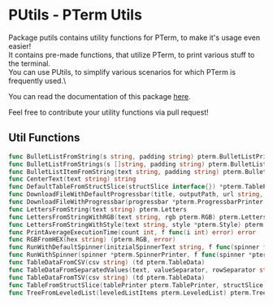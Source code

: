 # PUtils - PTerm Utils

Package putils contains utility functions for PTerm, to make it's usage even easier!\
It contains pre-made functions, that utilize PTerm, to print various stuff to the terminal.\
You can use PUtils, to simplify various scenarios for which PTerm is frequently used.\

You can read the documentation of this package [here](https://pkg.go.dev/github.com/pterm/pterm/putils#section-documentation).

Feel free to contribute your utility functions via pull request!

## Util Functions

```go
func BulletListFromString(s string, padding string) pterm.BulletListPrinter
func BulletListFromStrings(s []string, padding string) pterm.BulletListPrinter
func BulletListItemFromString(text string, padding string) pterm.BulletListItem
func CenterText(text string) string
func DefaultTableFromStructSlice(structSlice interface{}) *pterm.TablePrinter
func DownloadFileWithDefaultProgressbar(title, outputPath, url string, mode os.FileMode) error
func DownloadFileWithProgressbar(progressbar *pterm.ProgressbarPrinter, outputPath, url string, mode os.FileMode) error
func LettersFromString(text string) pterm.Letters
func LettersFromStringWithRGB(text string, rgb pterm.RGB) pterm.Letters
func LettersFromStringWithStyle(text string, style *pterm.Style) pterm.Letters
func PrintAverageExecutionTime(count int, f func(i int) error) error
func RGBFromHEX(hex string) (pterm.RGB, error)
func RunWithDefaultSpinner(initzialSpinnerText string, f func(spinner *pterm.SpinnerPrinter) error) error
func RunWithSpinner(spinner *pterm.SpinnerPrinter, f func(spinner *pterm.SpinnerPrinter) error) error
func TableDataFromCSV(csv string) (td pterm.TableData)
func TableDataFromSeparatedValues(text, valueSeparator, rowSeparator string) (td pterm.TableData)
func TableDataFromTSV(csv string) (td pterm.TableData)
func TableFromStructSlice(tablePrinter pterm.TablePrinter, structSlice interface{}) *pterm.TablePrinter
func TreeFromLeveledList(leveledListItems pterm.LeveledList) pterm.TreeNode
```
